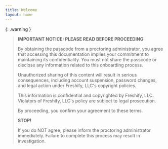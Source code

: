 ```yaml
---
title: Welcome
layout: home
---
```


{: .warning }
> **IMPORTANT NOTICE: PLEASE READ BEFORE PROCEEDING**
> 
> By obtaining the passcode from a proctoring administrator, you agree that accessing this documentation implies your commitment to maintaining its confidentiality. You must not share the passcode or disclose any information related to this onboarding process.
> 
> Unauthorized sharing of this content will result in serious consequences, including account suspension, password changes, and legal action under Freshify, LLC's copyright policies.
> 
> This information is confidential and copyrighted by Freshify, LLC. Violators of Freshify, LLC's policy are subject to legal prosecution.
> 
> By proceeding, you confirm your agreement to these terms.
> 
> **STOP!**
>
> If you do NOT agree, please inform the proctoring administrator immediately. Failure to complete this process may result in investigation.